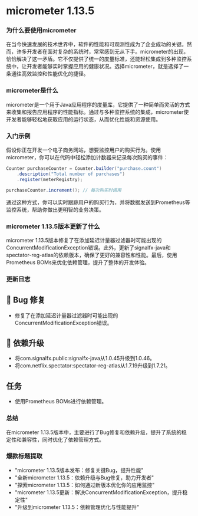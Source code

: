 # micrometer 1.13.5
### 为什么要使用micrometer

在当今快速发展的技术世界中，软件的性能和可观测性成为了企业成功的关键。然而，许多开发者在面对复杂的系统时，常常感到无从下手。micrometer的出现，恰恰解决了这一矛盾。它不仅提供了统一的度量标准，还能轻松集成到多种监控系统中，让开发者能够实时掌握应用的健康状况。选择micrometer，就是选择了一条通往高效监控和性能优化的捷径。

### micrometer是什么

micrometer是一个用于Java应用程序的度量库，它提供了一种简单而灵活的方式来收集和报告应用程序的性能指标。通过与多种监控系统的集成，micrometer使开发者能够轻松地获取应用的运行状态，从而优化性能和资源使用。

### 入门示例

假设你正在开发一个电子商务网站，想要监控用户的购买行为。使用micrometer，你可以在代码中轻松添加计数器来记录每次购买的事件：

```java
Counter purchaseCounter = Counter.builder("purchase.count")
    .description("Total number of purchases")
    .register(meterRegistry);

purchaseCounter.increment(); // 每次购买时调用
```

通过这种方式，你可以实时跟踪用户的购买行为，并将数据发送到Prometheus等监控系统，帮助你做出更明智的业务决策。

### micrometer 1.13.5版本更新了什么

micrometer 1.13.5版本修复了在添加延迟计量器过滤器时可能出现的ConcurrentModificationException错误。此外，更新了signalfx-java和spectator-reg-atlas的依赖版本，确保了更好的兼容性和性能。最后，使用Prometheus BOMs来优化依赖管理，提升了整体的开发体验。

### 更新日志

## 🐞 Bug 修复
- 修复了在添加延迟计量器过滤器时可能出现的ConcurrentModificationException错误。

## 🔨 依赖升级
- 将com.signalfx.public:signalfx-java从1.0.45升级到1.0.46。
- 将com.netflix.spectator:spectator-reg-atlas从1.7.19升级到1.7.21。

## 任务
- 使用Prometheus BOMs进行依赖管理。

### 总结

在micrometer 1.13.5版本中，主要进行了Bug修复和依赖升级，提升了系统的稳定性和兼容性，同时优化了依赖管理方式。

### 爆款标题提取

- "micrometer 1.13.5版本发布：修复关键Bug，提升性能"
- "全新micrometer 1.13.5：依赖升级与Bug修复，助力开发者"
- "探索micrometer 1.13.5：如何通过新版本优化你的应用监控"
- "micrometer 1.13.5更新：解决ConcurrentModificationException，提升稳定性"
- "升级到micrometer 1.13.5：依赖管理优化与性能提升"